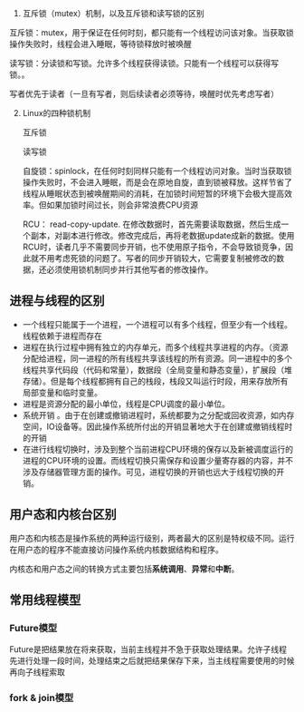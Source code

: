 1. 互斥锁（mutex）机制，以及互斥锁和读写锁的区别

互斥锁：mutex，用于保证在任何时刻，都只能有一个线程访问该对象。当获取锁操作失败时，线程会进入睡眠，等待锁释放时被唤醒

读写锁：分读锁和写锁。允许多个线程获得读锁。只能有一个线程可以获得写锁。。

写者优先于读者（一旦有写者，则后续读者必须等待，唤醒时优先考虑写者）



2. Linux的四种锁机制

   互斥锁

   读写锁

   自旋锁：spinlock，在任何时刻同样只能有一个线程访问对象。当时当获取锁操作失败时，不会进入睡眠，而是会在原地自旋，直到锁被释放。这样节省了线程从睡眠状态到被唤醒期间的消耗，在加锁时间短暂的环境下会极大提高效率。但如果加锁时间过长，则会非常浪费CPU资源

   RCU： read-copy-update. 在修改数据时，首先需要读取数据，然后生成一个副本，对副本进行修改。修改完成后，再将老数据update成新的数据。使用RCU时，读者几乎不需要同步开销，也不使用原子指令，不会导致锁竞争，因此就不用考虑死锁的问题了。写者的同步开销较大，它需要复制被修改的数据，还必须使用锁机制同步并行其他写者的修改操作。



## 进程与线程的区别

* 一个线程只能属于一个进程，一个进程可以有多个线程，但至少有一个线程。线程依赖于进程而存在
* 进程在执行过程中拥有独立的内存单元，而多个线程共享进程的内存。（资源分配给进程，同一进程的所有线程共享该线程的所有资源。同一进程中的多个线程共享代码段（代码和常量），数据段（全局变量和静态变量），扩展段（堆存储）。但是每个线程都拥有自己的栈段，栈段又叫运行时段，用来存放所有局部变量和临时变量。
* 进程是资源分配的最小单位，线程是CPU调度的最小单位。
* 系统开销 。由于在创建或撤销进程时，系统都要为之分配或回收资源，如内存空间，IO设备等。因此操作系统所付出的开销显著地大于在创建或撤销线程时的开销
* 在进行线程切换时，涉及到整个当前进程CPU环境的保存以及新被调度运行的进程的CPU环境的设置。而线程切换只需保存和设置少量寄存器的内容，并不涉及存储器管理方面的操作。可见，进程切换的开销也远大于线程切换的开销。



## 用户态和内核台区别

用户态和内核态是操作系统的两种运行级别，两者最大的区别是特权级不同。运行在用户态的程序不能直接访问操作系统内核数据结构和程序。

内核态和用户态之间的转换方式主要包括**系统调用**、**异常**和**中断**。



## 常用线程模型

### Future模型

Future是把结果放在将来获取，当前主线程并不急于获取处理结果。允许子线程先进行处理一段时间，处理结束之后就把结果保存下来，当主线程需要使用的时候再向子线程索取



### fork & join模型



